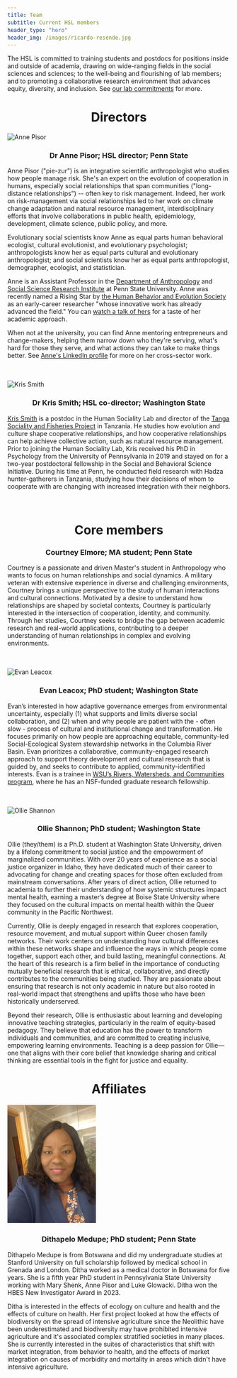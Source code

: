 ```yaml
---
title: Team
subtitle: Current HSL members
header_type: "hero"
header_img: /images/ricardo-resende.jpg
---
```


The HSL is committed to training students and postdocs for positions inside and outside of academia, drawing on wide-ranging fields in the social sciences and sciences; to the well-being and flourishing of lab members; and to promoting a collaborative research environment that advances equity, diversity, and inclusion. See [our lab commitments](/commitments) for more.

<!-- * This line is needed, but won't appear. Replace '*' with '1' to create a numbered list. -->
<!-- {:toc} -->

<h1 style="text-align: center;">Directors</h1>

<img src="/images/pisor_headshot.jpg" alt="Anne Pisor" width="200"/>
<h3 style="text-align: center;">Dr Anne Pisor; HSL director; Penn State</h3>

Anne Pisor ("pie-zur") is an integrative scientific anthropologist who studies how people manage risk. She's an expert on the evolution of cooperation in humans, especially social relationships that span communities ("long-distance relationships") -- often key to risk management. Indeed, her work on risk-management via social relationships led to her work on climate change adaptation and natural resource management, interdisciplinary efforts that involve collaborations in public health, epidemiology, development, climate science, public policy, and more.

Evolutionary social scientists know Anne as equal parts human behavioral ecologist, cultural evolutionist, and evolutionary psychologist; anthropologists know her as equal parts cultural and evolutionary anthropologist; and social scientists know her as equal parts anthropologist, demographer, ecologist, and statistician.

Anne is an Assistant Professor in the [Department of Anthropology](https://anth.la.psu.edu/) and [Social Science Research Institute](https://ssri.psu.edu/) at Penn State University. Anne was recently named a Rising Star by [the Human Behavior and Evolution Society](https://www.hbes.com/awards/#toggle-id-1) as an early-career researcher "whose innovative work has already advanced the field." You can [watch a talk of hers](https://www.youtube.com/watch?v=AJoGC-J_18w) for a taste of her academic approach.

When not at the university, you can find Anne mentoring entrepreneurs and change-makers, helping them narrow down who they're serving, what's hard for those they serve, and what actions they can take to make things better. See [Anne's LinkedIn profile](https://www.linkedin.com/in/annepisor/) for more on her cross-sector work.
<br />
<br />
<br />

<img src="/images/kris_smith.jpg" alt="Kris Smith" width="200"/>
<h3 style="text-align: center;">Dr Kris Smith; HSL co-director; Washington State</h3>

[Kris Smith](https://www.kristophermsmith.com/) is a postdoc in the Human Sociality Lab and director of the [Tanga Sociality and Fisheries Project](https://labs.wsu.edu/tsfp/) in Tanzania. He studies how evolution and culture shape cooperative relationships, and how cooperative relationships can help achieve collective action, such as natural resource management. Prior to joining the Human Sociality Lab, Kris received his PhD in Psychology from the University of Pennsylvania in 2019 and stayed on for a two-year postdoctoral fellowship in the Social and Behavioral Science Initiative. During his time at Penn, he conducted field research with Hadza hunter-gatherers in Tanzania, studying how their decisions of whom to cooperate with are changing with increased integration with their neighbors.
<br />
<br />
<br />

<h1 style="text-align: center;">Core members</h1>

<h3 style="text-align: center;">Courtney Elmore; MA student; Penn State</h3>

Courtney is a passionate and driven Master's student in Anthropology who wants to focus on human relationships and social dynamics. A military veteran with extensive experience in diverse and challenging environments, Courtney brings a unique perspective to the study of human interactions and cultural connections. Motivated by a desire to understand how relationships are shaped by societal contexts, Courtney is particularly interested in the intersection of cooperation, identity, and community. Through her studies, Courtney seeks to bridge the gap between academic research and real-world applications, contributing to a deeper understanding of human relationships in complex and evolving environments.
<br />
<br />
<br />

<img src="/images/evan_leacox.jpg" alt="Evan Leacox" width="200"/>
<h3 style="text-align: center;">Evan Leacox; PhD student; Washington State</h3>

Evan’s interested in how adaptive governance emerges from environmental uncertainty, especially (1) what supports and limits diverse social collaboration, and (2) when and why people are patient with the - often slow - process of cultural and institutional change and transformation. He focuses primarily on how people are approaching equitable, community-led Social-Ecological System stewardship networks in the Columbia River Basin. Evan prioritizes a collaborative, community-engaged research approach to support theory development and cultural research that is guided by, and seeks to contribute to applied, community-identified interests. Evan is a trainee in [WSU’s Rivers, Watersheds, and Communities program](https://nrt-rwc.wsu.edu/), where he has an NSF-funded graduate research fellowship.
<br />
<br />
<br />

<img src="/images/ollie_shannon.jpg" alt="Ollie Shannon" width="200"/>
<h3 style="text-align: center;">Ollie Shannon; PhD student; Washington State</h3>

Ollie (they/them) is a Ph.D. student at Washington State University, driven by a lifelong commitment to social justice and the empowerment of marginalized communities. With over 20 years of experience as a social justice organizer in Idaho, they have dedicated much of their career to advocating for change and creating spaces for those often excluded from mainstream conversations. After years of direct action, Ollie returned to academia to further their understanding of how systemic structures impact mental health, earning a master’s degree at Boise State University where they focused on the cultural impacts on mental health within the Queer community in the Pacific Northwest.

Currently, Ollie is deeply engaged in research that explores cooperation, resource movement, and mutual support within Queer chosen family networks. Their work centers on understanding how cultural differences within these networks shape and influence the ways in which people come together, support each other, and build lasting, meaningful connections. At the heart of this research is a firm belief in the importance of conducting mutually beneficial research that is ethical, collaborative, and directly contributes to the communities being studied. They are passionate about ensuring that research is not only academic in nature but also rooted in real-world impact that strengthens and uplifts those who have been historically underserved.

Beyond their research, Ollie is enthusiastic about learning and developing innovative teaching strategies, particularly in the realm of equity-based pedagogy. They believe that education has the power to transform individuals and communities, and are committed to creating inclusive, empowering learning environments. Teaching is a deep passion for Ollie—one that aligns with their core belief that knowledge sharing and critical thinking are essential tools in the fight for justice and equality.

<h1 style="text-align: center;">Affiliates</h1>

<img src="/images/dithapelo_medupe.jpg" alt="Dithapelo Medupe" width="200"/>
<h3 style="text-align: center;">Dithapelo Medupe; PhD student; Penn State</h3>

Dithapelo Medupe is from Botswana and did my undergraduate studies at Stanford University on full scholarship followed by medical school in Grenada and London. Ditha worked as a medical doctor in Botswana for five years. She is a fifth year PhD student in Pennsylvania State University working with Mary Shenk, Anne Pisor and Luke Glowacki. Ditha won the HBES New Investigator Award in 2023.

Ditha is interested in the effects of ecology on culture and health and the effects of culture on health. Her first project looked at how the effects of biodiversity on the spread of intensive agriculture since the Neolithic have been underestimated and biodiversity may have prohibited intensive agriculture and it's associated complex stratified societies in many places. She is currently interested in the suites of characteristics that shift with market integration, from behavior to health, and the effects of market integration on causes of morbidity and mortality in areas which didn't have intensive agriculture.
